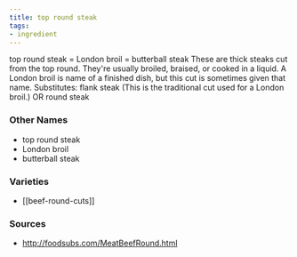 ```yaml
---
title: top round steak
tags:
- ingredient
---
```

top round steak = London broil = butterball steak These are thick steaks cut from the top round. They're usually broiled, braised, or cooked in a liquid. A London broil is name of a finished dish, but this cut is sometimes given that name. Substitutes: flank steak (This is the traditional cut used for a London broil.) OR round steak

### Other Names

* top round steak
* London broil
* butterball steak

### Varieties

* [[beef-round-cuts]]

### Sources
* http://foodsubs.com/MeatBeefRound.html
